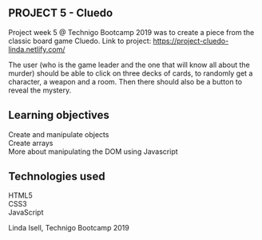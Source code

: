## PROJECT 5 -  Cluedo

Project week 5 @ Technigo Bootcamp 2019 was to create a piece from the classic board game Cluedo.
Link to project: https://project-cluedo-linda.netlify.com/

The user (who is the game leader and the one that will know all about the murder) should be able to click on three decks of cards, to randomly get a character, a weapon and a room. Then there should also be a button to reveal the mystery.

## Learning objectives  
Create and manipulate objects  
Create arrays  
More about manipulating the DOM using Javascript  

## Technologies used  
HTML5  
CSS3  
JavaScript  

Linda Isell, Technigo Bootcamp 2019
